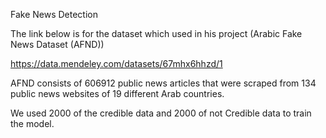 Fake News Detection

The link below is for the dataset which used in his project (Arabic Fake News Dataset (AFND))

https://data.mendeley.com/datasets/67mhx6hhzd/1

AFND consists of 606912 public news articles that were scraped from 134 public news websites of 19 different Arab countries.

We used 2000 of the credible data and 2000 of not Credible data to train the model.
